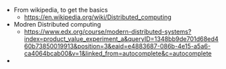 
- From wikipedia, to get the basics
	- https://en.wikipedia.org/wiki/Distributed_computing
- Modren Distributed computing
	- https://www.edx.org/course/modern-distributed-systems?index=product_value_experiment_a&queryID=1348bb9de701d68ed460b73850019913&position=3&eaid=e4883687-086b-4e15-a5a6-ca4064bcab00&v=1&linked_from=autocomplete&c=autocomplete
- 